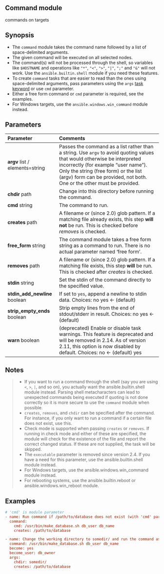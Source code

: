 ## Command module 

commands on targets

## Synopsis

- The `command` module takes the command name followed by a list of space-delimited arguments.
- The given command will be executed on all selected nodes.
- The command(s) will not be processed through the shell, so variables like `$HOSTNAME` and operations like `"*"`, `"<"`, `">"`, `"|"`, `";"` and `"&"` will not work. Use the `ansible.builtin.shell` module if you need these features.
- To create `command` tasks that are easier to read than the ones using space-delimited arguments, pass parameters using the `args` [task keyword](https://docs.ansible.com/ansible/latest/collections/ansible/reference_appendices/playbooks_keywords.html#task) or use `cmd` parameter.
- Either a free form command or `cmd` parameter is required, see the examples.
- For Windows targets, use the  `ansible.windows.win_command` module instead.

## Parameters

| Parameter                       | Comments                                                     |
| :------------------------------ | :----------------------------------------------------------- |
| **argv** list / elements=string | Passes the command as a list rather than a string. Use `argv` to avoid quoting values that would otherwise be interpreted incorrectly (for example “user name”). Only the string (free form) or the list (argv) form can be provided, not both.  One or the other must be provided. |
| **chdir**  path                 | Change into this directory before running the command.       |
| **cmd** string                  | The command to run.                                          |
| **creates** path                | A filename or (since 2.0) glob pattern. If a matching file already exists, this step **will not** be run. This is checked before *removes* is checked. |
| **free_form** string            | The command module takes a free form string as a command to run. There is no actual parameter named ‘free form’. |
| **removes** path                | A filename or (since 2.0) glob pattern. If a matching file exists, this step **will** be run. This is checked after *creates* is checked. |
| **stdin** string                | Set the stdin of the command directly to the specified value. |
| **stdin_add_newline** boolean   | If set to `yes`, append a newline to stdin data. Choices: no yes ← (default) |
| **strip_empty_ends** boolean    | Strip empty lines from the end of stdout/stderr in result. Choices: no yes ← (default) |
| **warn** boolean                | (deprecated) Enable or disable task warnings. This feature is deprecated and will be removed in 2.14. As of version 2.11, this option is now disabled by default. Choices: no ← (default) yes |

## Notes

> - If you want to run a command through the shell (say you are using `<`, `>`, `|`, and so on), you actually want the ansible.builtin.shell module instead. Parsing shell metacharacters can lead to unexpected  commands being executed if quoting is not done correctly so it is more  secure to use the `command` module when possible.
> - `creates`, `removes`, and `chdir` can be specified after the command. For instance, if you only want to run a command if a certain file does not exist, use this.
> - Check mode is supported when passing `creates` or `removes`. If running in check mode and either of these are specified, the module  will check for the existence of the file and report the correct changed  status. If these are not supplied, the task will be skipped.
> - The `executable` parameter is removed since version 2.4. If you have a need for this parameter, use the ansible.builtin.shell module instead.
> - For Windows targets, use the ansible.windows.win_command module instead.
> - For rebooting systems, use the ansible.builtin.reboot or ansible.windows.win_reboot module.

## Examples

```ini
# 'cmd' is module parameter
- name: Run command if /path/to/database does not exist (with 'cmd' parameter)
  command:
    cmd: /usr/bin/make_database.sh db_user db_name
    creates: /path/to/database

- name: Change the working directory to somedir/ and run the command as db_owner if /path/to/database does not exist
  command: /usr/bin/make_database.sh db_user db_name
  become: yes
  become_user: db_owner
  args:
    chdir: somedir/
    creates: /path/to/database
```
